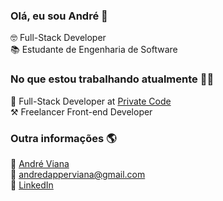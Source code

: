 ### Olá, eu sou André 👋

🤓 Full-Stack Developer <br>
📚 Estudante de Engenharia de Software

### No que estou trabalhando atualmente 👨‍💻

💼 Full-Stack Developer at [Private Code](https://www.privatecode.com.br/) <br>
⚒️ Freelancer Front-end Developer <br>

### Outra informações 🌎

🚀 [André Viana](https://andre-viana.vercel.app/) <br>
📩 [andredapperviana@gmail.com](mailto:andredapperviana@gmail.com) <br>
💼 [LinkedIn](https://www.linkedin.com/in/vianagustavoandre/) <br>
